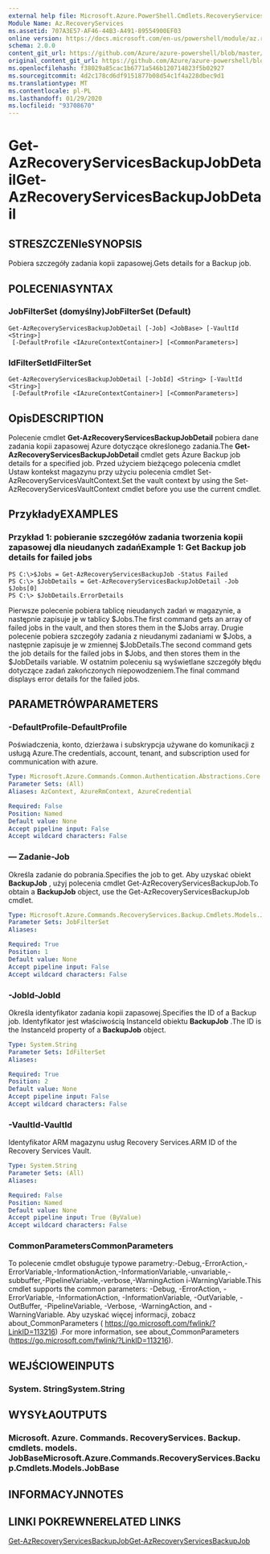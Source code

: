 ```yaml
---
external help file: Microsoft.Azure.PowerShell.Cmdlets.RecoveryServices.Backup.dll-Help.xml
Module Name: Az.RecoveryServices
ms.assetid: 707A3E57-AF46-44B3-A491-89554900EF03
online version: https://docs.microsoft.com/en-us/powershell/module/az.recoveryservices/get-azrecoveryservicesbackupjobdetail
schema: 2.0.0
content_git_url: https://github.com/Azure/azure-powershell/blob/master/src/RecoveryServices/RecoveryServices/help/Get-AzRecoveryServicesBackupJobDetail.md
original_content_git_url: https://github.com/Azure/azure-powershell/blob/master/src/RecoveryServices/RecoveryServices/help/Get-AzRecoveryServicesBackupJobDetail.md
ms.openlocfilehash: f38029a85cac1b6771a546b120714823f5b02927
ms.sourcegitcommit: 4d2c178cd6df9151877b08d54c1f4a228dbec9d1
ms.translationtype: MT
ms.contentlocale: pl-PL
ms.lasthandoff: 01/29/2020
ms.locfileid: "93708670"
---
```

# <span data-ttu-id="4d2f2-101">Get-AzRecoveryServicesBackupJobDetail</span><span class="sxs-lookup"><span data-stu-id="4d2f2-101">Get-AzRecoveryServicesBackupJobDetail</span></span>

## <span data-ttu-id="4d2f2-102">STRESZCZENIe</span><span class="sxs-lookup"><span data-stu-id="4d2f2-102">SYNOPSIS</span></span>
<span data-ttu-id="4d2f2-103">Pobiera szczegóły zadania kopii zapasowej.</span><span class="sxs-lookup"><span data-stu-id="4d2f2-103">Gets details for a Backup job.</span></span>

## <span data-ttu-id="4d2f2-104">POLECENIA</span><span class="sxs-lookup"><span data-stu-id="4d2f2-104">SYNTAX</span></span>

### <span data-ttu-id="4d2f2-105">JobFilterSet (domyślny)</span><span class="sxs-lookup"><span data-stu-id="4d2f2-105">JobFilterSet (Default)</span></span>
```
Get-AzRecoveryServicesBackupJobDetail [-Job] <JobBase> [-VaultId <String>]
 [-DefaultProfile <IAzureContextContainer>] [<CommonParameters>]
```

### <span data-ttu-id="4d2f2-106">IdFilterSet</span><span class="sxs-lookup"><span data-stu-id="4d2f2-106">IdFilterSet</span></span>
```
Get-AzRecoveryServicesBackupJobDetail [-JobId] <String> [-VaultId <String>]
 [-DefaultProfile <IAzureContextContainer>] [<CommonParameters>]
```

## <span data-ttu-id="4d2f2-107">Opis</span><span class="sxs-lookup"><span data-stu-id="4d2f2-107">DESCRIPTION</span></span>
<span data-ttu-id="4d2f2-108">Polecenie cmdlet **Get-AzRecoveryServicesBackupJobDetail** pobiera dane zadania kopii zapasowej Azure dotyczące określonego zadania.</span><span class="sxs-lookup"><span data-stu-id="4d2f2-108">The **Get-AzRecoveryServicesBackupJobDetail** cmdlet gets Azure Backup job details for a specified job.</span></span>
<span data-ttu-id="4d2f2-109">Przed użyciem bieżącego polecenia cmdlet Ustaw kontekst magazynu przy użyciu polecenia cmdlet Set-AzRecoveryServicesVaultContext.</span><span class="sxs-lookup"><span data-stu-id="4d2f2-109">Set the vault context by using the Set-AzRecoveryServicesVaultContext cmdlet before you use the current cmdlet.</span></span>

## <span data-ttu-id="4d2f2-110">Przykłady</span><span class="sxs-lookup"><span data-stu-id="4d2f2-110">EXAMPLES</span></span>

### <span data-ttu-id="4d2f2-111">Przykład 1: pobieranie szczegółów zadania tworzenia kopii zapasowej dla nieudanych zadań</span><span class="sxs-lookup"><span data-stu-id="4d2f2-111">Example 1: Get Backup job details for failed jobs</span></span>
```
PS C:\>$Jobs = Get-AzRecoveryServicesBackupJob -Status Failed
PS C:\> $JobDetails = Get-AzRecoveryServicesBackupJobDetail -Job $Jobs[0]
PS C:\> $JobDetails.ErrorDetails
```

<span data-ttu-id="4d2f2-112">Pierwsze polecenie pobiera tablicę nieudanych zadań w magazynie, a następnie zapisuje je w tablicy $Jobs.</span><span class="sxs-lookup"><span data-stu-id="4d2f2-112">The first command gets an array of failed jobs in the vault, and then stores them in the $Jobs array.</span></span>
<span data-ttu-id="4d2f2-113">Drugie polecenie pobiera szczegóły zadania z nieudanymi zadaniami w $Jobs, a następnie zapisuje je w zmiennej $JobDetails.</span><span class="sxs-lookup"><span data-stu-id="4d2f2-113">The second command gets the job details for the failed jobs in $Jobs, and then stores them in the $JobDetails variable.</span></span>
<span data-ttu-id="4d2f2-114">W ostatnim poleceniu są wyświetlane szczegóły błędu dotyczące zadań zakończonych niepowodzeniem.</span><span class="sxs-lookup"><span data-stu-id="4d2f2-114">The final command displays error details for the failed jobs.</span></span>

## <span data-ttu-id="4d2f2-115">PARAMETRÓW</span><span class="sxs-lookup"><span data-stu-id="4d2f2-115">PARAMETERS</span></span>

### <span data-ttu-id="4d2f2-116">-DefaultProfile</span><span class="sxs-lookup"><span data-stu-id="4d2f2-116">-DefaultProfile</span></span>
<span data-ttu-id="4d2f2-117">Poświadczenia, konto, dzierżawa i subskrypcja używane do komunikacji z usługą Azure.</span><span class="sxs-lookup"><span data-stu-id="4d2f2-117">The credentials, account, tenant, and subscription used for communication with azure.</span></span>

```yaml
Type: Microsoft.Azure.Commands.Common.Authentication.Abstractions.Core.IAzureContextContainer
Parameter Sets: (All)
Aliases: AzContext, AzureRmContext, AzureCredential

Required: False
Position: Named
Default value: None
Accept pipeline input: False
Accept wildcard characters: False
```

### <span data-ttu-id="4d2f2-118">— Zadanie</span><span class="sxs-lookup"><span data-stu-id="4d2f2-118">-Job</span></span>
<span data-ttu-id="4d2f2-119">Określa zadanie do pobrania.</span><span class="sxs-lookup"><span data-stu-id="4d2f2-119">Specifies the job to get.</span></span>
<span data-ttu-id="4d2f2-120">Aby uzyskać obiekt **BackupJob** , użyj polecenia cmdlet Get-AzRecoveryServicesBackupJob.</span><span class="sxs-lookup"><span data-stu-id="4d2f2-120">To obtain a **BackupJob** object, use the Get-AzRecoveryServicesBackupJob cmdlet.</span></span>

```yaml
Type: Microsoft.Azure.Commands.RecoveryServices.Backup.Cmdlets.Models.JobBase
Parameter Sets: JobFilterSet
Aliases:

Required: True
Position: 1
Default value: None
Accept pipeline input: False
Accept wildcard characters: False
```

### <span data-ttu-id="4d2f2-121">-JobId</span><span class="sxs-lookup"><span data-stu-id="4d2f2-121">-JobId</span></span>
<span data-ttu-id="4d2f2-122">Określa identyfikator zadania kopii zapasowej.</span><span class="sxs-lookup"><span data-stu-id="4d2f2-122">Specifies the ID of a Backup job.</span></span>
<span data-ttu-id="4d2f2-123">Identyfikator jest właściwością InstanceId obiektu **BackupJob** .</span><span class="sxs-lookup"><span data-stu-id="4d2f2-123">The ID is the InstanceId property of a **BackupJob** object.</span></span>

```yaml
Type: System.String
Parameter Sets: IdFilterSet
Aliases:

Required: True
Position: 2
Default value: None
Accept pipeline input: False
Accept wildcard characters: False
```

### <span data-ttu-id="4d2f2-124">-VaultId</span><span class="sxs-lookup"><span data-stu-id="4d2f2-124">-VaultId</span></span>
<span data-ttu-id="4d2f2-125">Identyfikator ARM magazynu usług Recovery Services.</span><span class="sxs-lookup"><span data-stu-id="4d2f2-125">ARM ID of the Recovery Services Vault.</span></span>

```yaml
Type: System.String
Parameter Sets: (All)
Aliases:

Required: False
Position: Named
Default value: None
Accept pipeline input: True (ByValue)
Accept wildcard characters: False
```

### <span data-ttu-id="4d2f2-126">CommonParameters</span><span class="sxs-lookup"><span data-stu-id="4d2f2-126">CommonParameters</span></span>
<span data-ttu-id="4d2f2-127">To polecenie cmdlet obsługuje typowe parametry:-Debug,-ErrorAction,-ErrorVariable,-InformationAction,-InformationVariable,-unvariable,-subbuffer,-PipelineVariable,-verbose,-WarningAction i-WarningVariable.</span><span class="sxs-lookup"><span data-stu-id="4d2f2-127">This cmdlet supports the common parameters: -Debug, -ErrorAction, -ErrorVariable, -InformationAction, -InformationVariable, -OutVariable, -OutBuffer, -PipelineVariable, -Verbose, -WarningAction, and -WarningVariable.</span></span> <span data-ttu-id="4d2f2-128">Aby uzyskać więcej informacji, zobacz about_CommonParameters ( https://go.microsoft.com/fwlink/?LinkID=113216) .</span><span class="sxs-lookup"><span data-stu-id="4d2f2-128">For more information, see about_CommonParameters (https://go.microsoft.com/fwlink/?LinkID=113216).</span></span>

## <span data-ttu-id="4d2f2-129">WEJŚCIOWE</span><span class="sxs-lookup"><span data-stu-id="4d2f2-129">INPUTS</span></span>

### <span data-ttu-id="4d2f2-130">System. String</span><span class="sxs-lookup"><span data-stu-id="4d2f2-130">System.String</span></span>

## <span data-ttu-id="4d2f2-131">WYSYŁA</span><span class="sxs-lookup"><span data-stu-id="4d2f2-131">OUTPUTS</span></span>

### <span data-ttu-id="4d2f2-132">Microsoft. Azure. Commands. RecoveryServices. Backup. cmdlets. models. JobBase</span><span class="sxs-lookup"><span data-stu-id="4d2f2-132">Microsoft.Azure.Commands.RecoveryServices.Backup.Cmdlets.Models.JobBase</span></span>

## <span data-ttu-id="4d2f2-133">INFORMACYJN</span><span class="sxs-lookup"><span data-stu-id="4d2f2-133">NOTES</span></span>

## <span data-ttu-id="4d2f2-134">LINKI POKREWNE</span><span class="sxs-lookup"><span data-stu-id="4d2f2-134">RELATED LINKS</span></span>

[<span data-ttu-id="4d2f2-135">Get-AzRecoveryServicesBackupJob</span><span class="sxs-lookup"><span data-stu-id="4d2f2-135">Get-AzRecoveryServicesBackupJob</span></span>](./Get-AzRecoveryServicesBackupJob.md)


